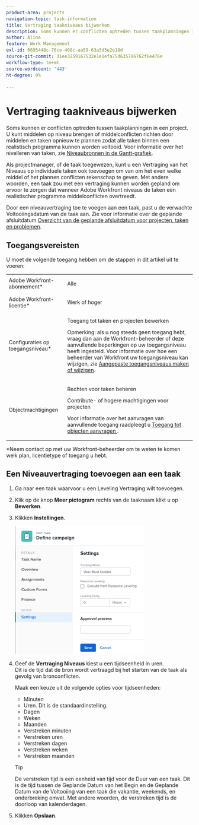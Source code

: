 ```yaml
---
product-area: projects
navigation-topic: task-information
title: Vertraging taakniveaus bijwerken
description: Soms kunnen er conflicten optreden tussen taakplanningen in een project. U kunt middelen op niveau brengen of middelconflicten richten door middelen en taken opnieuw te plannen zodat alle taken binnen een realistisch programma kunnen worden voltooid. Voor informatie over het nivelleren van taken, zie de Middelen van het Niveau in de Grafiek van Gantt.
author: Alina
feature: Work Management
exl-id: 6695448c-76ce-460c-aa59-63a3d5e2e18d
source-git-commit: 31ee3259167532e1e1efa75d635786762f6e476e
workflow-type: tm+mt
source-wordcount: '443'
ht-degree: 0%

---
```


# Vertraging taakniveaus bijwerken

Soms kunnen er conflicten optreden tussen taakplanningen in een project. U kunt middelen op niveau brengen of middelconflicten richten door middelen en taken opnieuw te plannen zodat alle taken binnen een realistisch programma kunnen worden voltooid. Voor informatie over het nivelleren van taken, zie [Niveaubronnen in de Gantt-grafiek](../../../manage-work/gantt-chart/use-the-gantt-chart/level-resources-in-gantt.md).

Als projectmanager, of de taak toegewezen, kunt u een Vertraging van het Niveaus op individuele taken ook toevoegen om van om het even welke middel of het plannen conflicten rekenschap te geven. Met andere woorden, een taak zou met een vertraging kunnen worden gepland om ervoor te zorgen dat wanneer Adobe Workfront niveaus de taken een realistischer programma middelconflicten overtreedt.

Door een niveauvertraging toe te voegen aan een taak, past u de verwachte Voltooiingsdatum van de taak aan. Zie voor informatie over de geplande afsluitdatum [Overzicht van de geplande afsluitdatum voor projecten, taken en problemen](../../../manage-work/projects/planning-a-project/project-projected-completion-date.md).

## Toegangsvereisten

U moet de volgende toegang hebben om de stappen in dit artikel uit te voeren:

<table style="table-layout:auto"> 
 <col> 
 <col> 
 <tbody> 
  <tr> 
   <td role="rowheader">Adobe Workfront-abonnement*</td> 
   <td> <p>Alle</p> </td> 
  </tr> 
  <tr> 
   <td role="rowheader">Adobe Workfront-licentie*</td> 
   <td> <p>Werk of hoger</p> </td> 
  </tr> 
  <tr> 
   <td role="rowheader">Configuraties op toegangsniveau*</td> 
   <td> <p>Toegang tot taken en projecten bewerken</p> <p>Opmerking: als u nog steeds geen toegang hebt, vraag dan aan de Workfront-beheerder of deze aanvullende beperkingen op uw toegangsniveau heeft ingesteld. Voor informatie over hoe een beheerder van Workfront uw toegangsniveau kan wijzigen, zie <a href="../../../administration-and-setup/add-users/configure-and-grant-access/create-modify-access-levels.md" class="MCXref xref">Aangepaste toegangsniveaus maken of wijzigen</a>.</p> </td> 
  </tr> 
  <tr> 
   <td role="rowheader">Objectmachtigingen</td> 
   <td> <p>Rechten voor taken beheren </p> <p>Contribute- of hogere machtigingen voor projecten</p> <p>Voor informatie over het aanvragen van aanvullende toegang raadpleegt u <a href="../../../workfront-basics/grant-and-request-access-to-objects/request-access.md" class="MCXref xref">Toegang tot objecten aanvragen </a>.</p> </td> 
  </tr> 
 </tbody> 
</table>

&#42;Neem contact op met uw Workfront-beheerder om te weten te komen welk plan, licentietype of toegang u hebt.

## Een Niveauvertraging toevoegen aan een taak

1. Ga naar een taak waarvoor u een Leveling Vertraging wilt toevoegen.
1. Klik op de knop **Meer pictogram** rechts van de taaknaam klikt u op **Bewerken**.

1. Klikken **Instellingen**.

   ![](assets/leveling-delay-edit-task-nwe-350x345.png)

1. Geef de **Vertraging Niveaus** kiest u een tijdseenheid in uren.\
   Dit is de tijd dat de bron wordt vertraagd bij het starten van de taak als gevolg van bronconflicten.

   Maak een keuze uit de volgende opties voor tijdseenheden:

   * Minuten
   * Uren. Dit is de standaardinstelling.
   * Dagen
   * Weken
   * Maanden
   * Verstreken minuten
   * Verstreken uren
   * Verstreken dagen
   * Verstreken weken
   * Verstreken maanden

   >[!TIP]
   >
   >De verstreken tijd is een eenheid van tijd voor de Duur van een taak. Dit is de tijd tussen de Geplande Datum van het Begin en de Geplande Datum van de Voltooiing van een taak die vakantie, weekends, en onderbreking omvat. Met andere woorden, de verstreken tijd is de doorloop van kalenderdagen.

1. Klikken **Opslaan**. 

 
